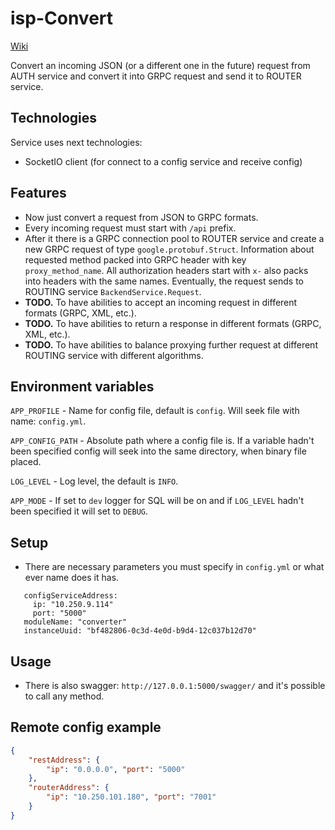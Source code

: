 # isp-Convert
[Wiki](/../wikis)

Convert an incoming JSON (or a different one in the future) request from AUTH service and convert it into GRPC request and send it to ROUTER service.

## Technologies
Service uses next technologies:
* SocketIO client (for connect to a config service and receive config)

## Features
* Now just convert a request from JSON to GRPC formats.
* Every incoming request must start with `/api` prefix.
* After it there is a GRPC connection pool to ROUTER service and create a new GRPC request of type `google.protobuf.Struct`. Information about requested method packed into GRPC header with key `proxy_method_name`. All authorization headers start with `x-` also packs into headers with the same names. Eventually, the request sends to ROUTING service `BackendService.Request`.
* **TODO.** To have abilities to accept an incoming request in different formats (GRPC, XML, etc.).
* **TODO.** To have abilities to return a response in different formats (GRPC, XML, etc.).
* **TODO.** To have abilities to balance proxying further request at different ROUTING service with different algorithms.

## Environment variables
`APP_PROFILE` - Name for config file, default is `config`. Will seek file with name: `config.yml`.

`APP_CONFIG_PATH` - Absolute path where a config file is. If a variable hadn't been specified config will seek into the same directory, when binary file placed.

`LOG_LEVEL` - Log level, the default is `INFO`.

`APP_MODE` - If set to `dev` logger for SQL will be on and if `LOG_LEVEL` hadn't been specified it will set to `DEBUG`.

## Setup
* There are necessary parameters you must specify in `config.yml` or what ever name does it has.

 ```
    configServiceAddress:
      ip: "10.250.9.114"
      port: "5000"
    moduleName: "converter"
    instanceUuid: "bf482806-0c3d-4e0d-b9d4-12c037b12d70"
 ```

## Usage
* There is also swagger: `http://127.0.0.1:5000/swagger/` and it's possible to call any method.

## Remote config example
```json
{
    "restAddress": {
        "ip": "0.0.0.0", "port": "5000"
    }, 
    "routerAddress": {
        "ip": "10.250.101.180", "port": "7001"
    }
}
```